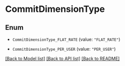 # CommitDimensionType

## Enum


* `CommitDimensionType_FLAT_RATE` (value: `"FLAT_RATE"`)

* `CommitDimensionType_PER_USER` (value: `"PER_USER"`)


[[Back to Model list]](../README.md#documentation-for-models) [[Back to API list]](../README.md#documentation-for-api-endpoints) [[Back to README]](../README.md)


